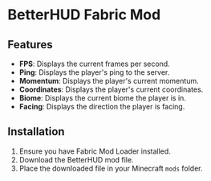 # BetterHUD Fabric Mod

## Features

- **FPS**: Displays the current frames per second.
- **Ping**: Displays the player's ping to the server.
- **Momentum**: Displays the player's current momentum.
- **Coordinates**: Displays the player's current coordinates.
- **Biome**: Displays the current biome the player is in.
- **Facing**: Displays the direction the player is facing.

## Installation

1. Ensure you have Fabric Mod Loader installed.
2. Download the BetterHUD mod file.
3. Place the downloaded file in your Minecraft `mods` folder.
